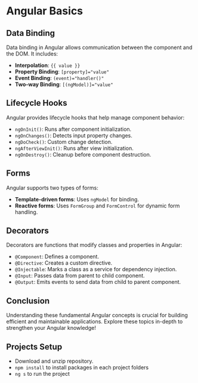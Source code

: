 # Angular Basics

## Data Binding
Data binding in Angular allows communication between the component and the DOM. It includes:
- **Interpolation**: `{{ value }}`
- **Property Binding**: `[property]="value"`
- **Event Binding**: `(event)="handler()"`
- **Two-way Binding**: `[(ngModel)]="value"`

## Lifecycle Hooks
Angular provides lifecycle hooks that help manage component behavior:
- `ngOnInit()`: Runs after component initialization.
- `ngOnChanges()`: Detects input property changes.
- `ngDoCheck()`: Custom change detection.
- `ngAfterViewInit()`: Runs after view initialization.
- `ngOnDestroy()`: Cleanup before component destruction.

## Forms
Angular supports two types of forms:
- **Template-driven forms**: Uses `ngModel` for binding.
- **Reactive forms**: Uses `FormGroup` and `FormControl` for dynamic form handling.

## Decorators
Decorators are functions that modify classes and properties in Angular:
- `@Component`: Defines a component.
- `@Directive`: Creates a custom directive.
- `@Injectable`: Marks a class as a service for dependency injection.
- `@Input`: Passes data from parent to child component.
- `@Output`: Emits events to send data from child to parent component.

## Conclusion
Understanding these fundamental Angular concepts is crucial for building efficient and maintainable applications. Explore these topics in-depth to strengthen your Angular knowledge!


## Projects Setup

- Download and unzip repository.
- `npm install` to install packages in each project folders
- `ng s` to run the project


